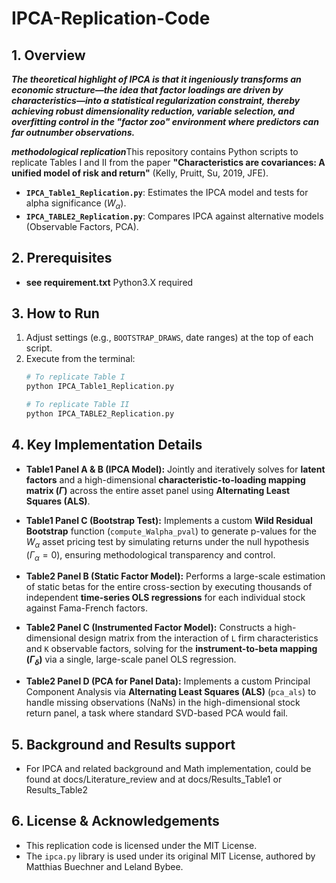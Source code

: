 # IPCA-Replication-Code

## 1. Overview
***The theoretical highlight of IPCA is that it ingeniously transforms an economic structure—the idea that factor loadings are driven by characteristics—into a statistical regularization constraint, thereby achieving robust dimensionality reduction, variable selection, and overfitting control in the "factor zoo" environment where predictors can far outnumber observations.***

***methodological replication***This repository contains Python scripts to replicate Tables I and II from the paper 
**"Characteristics are covariances: A unified model of risk and return"** (Kelly, Pruitt, Su, 2019, JFE). 

* **`IPCA_Table1_Replication.py`**: Estimates the IPCA model and tests for alpha significance ($W_{\alpha}$).
* **`IPCA_TABLE2_Replication.py`**: Compares IPCA against alternative models (Observable Factors, PCA).

## 2. Prerequisites
* **see requirement.txt** Python3.X required

## 3. How to Run
1.  Adjust settings (e.g., `BOOTSTRAP_DRAWS`, date ranges) at the top of each script.
2.  Execute from the terminal:
    ```bash
    # To replicate Table I
    python IPCA_Table1_Replication.py

    # To replicate Table II
    python IPCA_TABLE2_Replication.py
    ```

## 4. Key Implementation Details
* **Table1 Panel A & B (IPCA Model):** Jointly and iteratively solves for **latent factors** and a high-dimensional **characteristic-to-loading mapping matrix ($\Gamma$)** across the entire asset panel using **Alternating Least Squares (ALS)**.

* **Table1 Panel C (Bootstrap Test):** Implements a custom **Wild Residual Bootstrap** function (`compute_Walpha_pval`) to generate p-values for the $W_{\alpha}$ asset pricing test by simulating returns under the null hypothesis ($\Gamma_{\alpha}=0$), ensuring methodological transparency and control.

* **Table2 Panel B (Static Factor Model):** Performs a large-scale estimation of static betas for the entire cross-section by executing thousands of independent **time-series OLS regressions** for each individual stock against Fama-French factors.

* **Table2 Panel C (Instrumented Factor Model):** Constructs a high-dimensional design matrix from the interaction of `L` firm characteristics and `K` observable factors, solving for the **instrument-to-beta mapping ($\Gamma_{\delta}$)** via a single, large-scale panel OLS regression.

* **Table2 Panel D (PCA for Panel Data):** Implements a custom Principal Component Analysis via **Alternating Least Squares (ALS)** (`pca_als`) to handle missing observations (NaNs) in the high-dimensional stock return panel, a task where standard SVD-based PCA would fail.

## 5. Background and Results support
* For IPCA and related background and Math implementation, could be found at docs/Literature_review and at docs/Results_Table1 or Results_Table2

## 6. License & Acknowledgements
* This replication code is licensed under the MIT License.
* The `ipca.py` library is used under its original MIT License, authored by Matthias Buechner and Leland Bybee.

